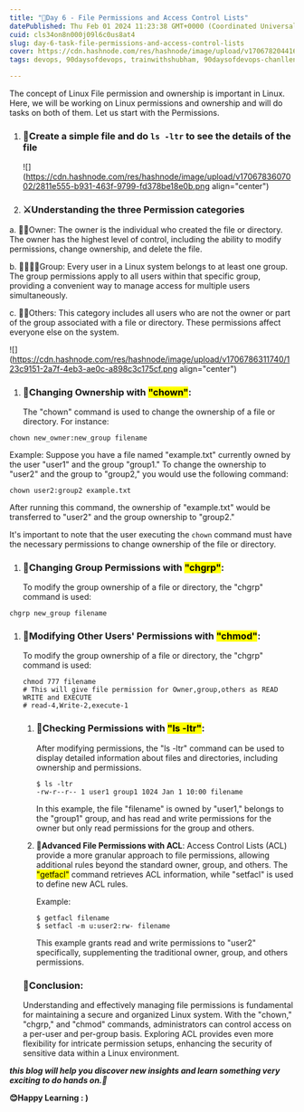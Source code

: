 ```yaml
---
title: "📜Day 6 - File Permissions and Access Control Lists"
datePublished: Thu Feb 01 2024 11:23:38 GMT+0000 (Coordinated Universal Time)
cuid: cls34on8n000j09l6c0us8at4
slug: day-6-task-file-permissions-and-access-control-lists
cover: https://cdn.hashnode.com/res/hashnode/image/upload/v1706782044166/317d3333-2459-420b-87d7-c63c4cd5f762.png
tags: devops, 90daysofdevops, trainwithshubham, 90daysofdevops-chanllenge, devopscommunity

---
```


The concept of Linux File permission and ownership is important in Linux. Here, we will be working on Linux permissions and ownership and will do tasks on both of them. Let us start with the Permissions.

1. ### 📜Create a simple file and do `ls -ltr` to see the details of the file
    
    ![](https://cdn.hashnode.com/res/hashnode/image/upload/v1706783607002/2811e555-b931-463f-9799-fd378be18e0b.png align="center")
    
2. ### **⚔Understanding the three Permission categories**
    

a. 🦹‍♀️Owner: The owner is the individual who created the file or directory. The owner has the highest level of control, including the ability to modify permissions, change ownership, and delete the file.

b. 👦🧒👨‍🦱Group: Every user in a Linux system belongs to at least one group. The group permissions apply to all users within that specific group, providing a convenient way to manage access for multiple users simultaneously.

c. 💂‍♂️Others: This category includes all users who are not the owner or part of the group associated with a file or directory. These permissions affect everyone else on the system.

![](https://cdn.hashnode.com/res/hashnode/image/upload/v1706786311740/123c9151-2a7f-4eb3-ae0c-a898c3c175cf.png align="center")

1. ### **📏Changing Ownership with <mark>"chown</mark>**<mark>"</mark>:
    
    The "chown" command is used to change the ownership of a file or directory. For instance:
    

```plaintext
chown new_owner:new_group filename
```

Example: Suppose you have a file named "example.txt" currently owned by the user "user1" and the group "group1." To change the ownership to "user2" and the group to "group2," you would use the following command:

```plaintext
chown user2:group2 example.txt
```

After running this command, the ownership of "example.txt" would be transferred to "user2" and the group ownership to "group2."

It's important to note that the user executing the `chown` command must have the necessary permissions to change ownership of the file or directory.

1. ### 📏**Changing Group Permissions with <mark>"chgrp"</mark>**:
    
    To modify the group ownership of a file or directory, the "chgrp" command is used:
    

```plaintext
chgrp new_group filename
```

1. ### 📏**Modifying Other Users' Permissions with <mark>"chmod"</mark>**:
    
    To modify the group ownership of a file or directory, the "chgrp" command is used:
    
    ```plaintext
    chmod 777 filename
    # This will give file permission for Owner,group,others as READ WRITE and EXECUTE
    # read-4,Write-2,execute-1
    ```
    
    1. ### 📏**Checking Permissions with <mark>"ls -ltr"</mark>:**
        
        After modifying permissions, the "ls -ltr" command can be used to display detailed information about files and directories, including ownership and permissions.
        
        ```plaintext
        $ ls -ltr
        -rw-r--r-- 1 user1 group1 1024 Jan 1 10:00 filename
        ```
        
        In this example, the file "filename" is owned by "user1," belongs to the "group1" group, and has read and write permissions for the owner but only read permissions for the group and others.
        
    2. 📏**Advanced File Permissions with ACL**: Access Control Lists (ACL) provide a more granular approach to file permissions, allowing additional rules beyond the standard owner, group, and others. The <mark>"getfacl"</mark> command retrieves ACL information, while "setfacl" is used to define new ACL rules.
        
        Example:
        
        ```plaintext
        $ getfacl filename
        $ setfacl -m u:user2:rw- filename
        ```
        
        This example grants read and write permissions to "user2" specifically, supplementing the traditional owner, group, and others permissions.
        
    
    ### **🚧Conclusion:**
    
    Understanding and effectively managing file permissions is fundamental for maintaining a secure and organized Linux system. With the "chown," "chgrp," and "chmod" commands, administrators can control access on a per-user and per-group basis. Exploring ACL provides even more flexibility for intricate permission setups, enhancing the security of sensitive data within a Linux environment.
    

***this blog will help you discover new insights and learn something very exciting to do hands on.🙏***

**😊Happy Learning : )**